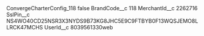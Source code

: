<?xml version="1.0" encoding="UTF-8"?>
<CustomMetadata xmlns="http://soap.sforce.com/2006/04/metadata" xmlns:xsi="http://www.w3.org/2001/XMLSchema-instance" xmlns:xsd="http://www.w3.org/2001/XMLSchema">
    <label>ConvergeCharterConfig_118</label>
    <protected>false</protected>
    <values>
        <field>BrandCode__c</field>
        <value xsi:type="xsd:string">118</value>
    </values>
    <values>
        <field>MerchantId__c</field>
        <value xsi:type="xsd:string">2262716</value>
    </values>
    <values>
        <field>SslPin__c</field>
        <value xsi:type="xsd:string">NS4WO40CD25NSR3X3NYDS9B73KG8JHC5E9C9FTBYB0F13WQSJEMO8LLRCK47MCHS</value>
    </values>
    <values>
        <field>UserId__c</field>
        <value xsi:type="xsd:string">8039561330web</value>
    </values>
</CustomMetadata>
